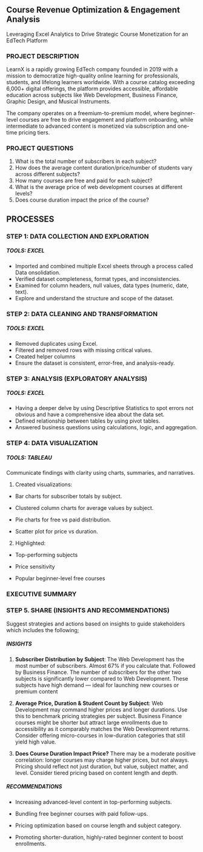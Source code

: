 ## Course Revenue Optimization & Engagement Analysis
Leveraging Excel Analytics to Drive Strategic Course Monetization for an EdTech Platform

### PROJECT DESCRIPTION
LearnX is a rapidly growing EdTech company founded in 2019 with a mission to democratize high-quality online learning for professionals, students, and lifelong learners worldwide. With a course catalog exceeding 6,000+ digital offerings, the platform provides accessible, affordable education across subjects like Web Development, Business Finance, Graphic Design, and Musical Instruments.

The company operates on a freemium-to-premium model, where beginner-level courses are free to drive engagement and platform onboarding, while intermediate to advanced content is monetized via subscription and one-time pricing tiers.

### PROJECT QUESTIONS
1. What is the total number of subscribers in each subject?
2. How does the average content duration/price/number of students vary across different subjects?
3. How many courses are free and paid for each subject?
4. What is the average price of web development courses at different levels?
5. Does course duration impact the price of the course?

  ## PROCESSES
  ### STEP 1: DATA COLLECTION AND EXPLORATION
  ##### TOOLS: EXCEL
  
  - Imported and combined multiple Excel sheets through a process called Data onsolidation.
  - Verified dataset completeness, format types, and inconsistencies.
  - Examined for column headers, null values, data types (numeric, date, text).
  - Explore and understand the structure and scope of the dataset.


 ### STEP 2: DATA CLEANING AND TRANSFORMATION
 ##### TOOLS: EXCEL
 
 - Removed duplicates using Excel.
 - Filtered and removed rows with missing critical values.
 - Created helper columns
 - Ensure the dataset is consistent, error-free, and analysis-ready.

### STEP 3: ANALYSIS (EXPLORATORY ANALYSIS)
##### TOOLS: EXCEL

- Having a deeper delve by using Descriptive Statistics to spot errors  not obvious and have a comprehensive idea about the data set.
- Defined relationship between tables by using pivot tables.
- Answered business questions using calculations, logic, and aggregation.

  
### STEP 4: DATA VISUALIZATION 
##### TOOLS: TABLEAU

Communicate findings with clarity using charts, summaries, and narratives.

1. Created visualizations:

- Bar charts for subscriber totals by subject.

- Clustered column charts for average values by subject.

- Pie charts for free vs paid distribution.

- Scatter plot for price vs duration.

2. Highlighted:

- Top-performing subjects

- Price sensitivity

- Popular beginner-level free courses


### EXECUTIVE SUMMARY

### STEP 5. SHARE (INSIGHTS AND RECOMMENDATIONS)

Suggest strategies and actions based on insights to guide stakeholders which includes the following;

##### INSIGHTS

 1. **Subscriber Distribution by Subject**: The Web Development has the most number of subscribers. Almost 67% if you calculate that. Followed by Business Finance. The number of subscribers for the other two subjects is significantly lower compared to Web Development. These subjects have high demand — ideal for launching new courses or premium content

 2. **Average Price, Duration & Student Count by Subject**: Web Development may command higher prices and longer durations. Use this to benchmark pricing strategies per subject. Business Finance courses might be shorter but attract large enrollments due to accessibility as it comparably matches the Web Development returns. Consider offering micro-courses in low-duration categories that still yield high value.

 3. **Does Course Duration Impact Price?**
There may be a moderate positive correlation: longer courses may charge higher prices, but not always. Pricing should reflect not just duration, but value, subject matter, and level. Consider tiered pricing based on content length and depth.
    
##### RECOMMENDATIONS

 - Increasing advanced-level content in top-performing subjects.

- Bundling free beginner courses with paid follow-ups.

- Pricing optimization based on course length and subject category.

- Promoting shorter-duration, highly-rated beginner content to boost enrollments.













